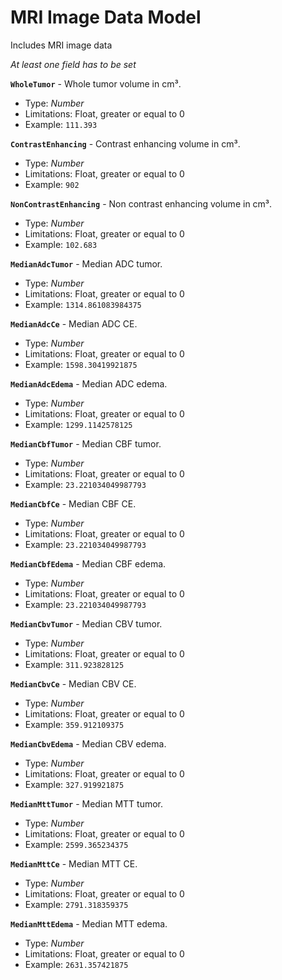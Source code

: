 # MRI Image Data Model

Includes MRI image data

_At least one field has to be set_

**`WholeTumor`** - Whole tumor volume in cm³.
- Type: _Number_
- Limitations: Float, greater or equal to 0
- Example: `111.393`

**`ContrastEnhancing`** - Contrast enhancing volume in cm³.
- Type: _Number_
- Limitations: Float, greater or equal to 0
- Example: `902`

**`NonContrastEnhancing`** - Non contrast enhancing volume in cm³.
- Type: _Number_
- Limitations: Float, greater or equal to 0
- Example: `102.683`


**`MedianAdcTumor`** - Median ADC tumor.
- Type: _Number_
- Limitations: Float, greater or equal to 0
- Example: `1314.861083984375`

**`MedianAdcCe`** - Median ADC CE.
- Type: _Number_
- Limitations: Float, greater or equal to 0
- Example: `1598.30419921875`

**`MedianAdcEdema`** - Median ADC edema.
- Type: _Number_
- Limitations: Float, greater or equal to 0
- Example: `1299.1142578125`


**`MedianCbfTumor`** - Median CBF tumor.
- Type: _Number_
- Limitations: Float, greater or equal to 0
- Example: `23.221034049987793`

**`MedianCbfCe`** - Median CBF CE.
- Type: _Number_
- Limitations: Float, greater or equal to 0
- Example: `23.221034049987793`

**`MedianCbfEdema`** - Median CBF edema.
- Type: _Number_
- Limitations: Float, greater or equal to 0
- Example: `23.221034049987793`


**`MedianCbvTumor`** - Median CBV tumor.
- Type: _Number_
- Limitations: Float, greater or equal to 0
- Example: `311.923828125`

**`MedianCbvCe`** - Median CBV CE.
- Type: _Number_
- Limitations: Float, greater or equal to 0
- Example: `359.912109375`

**`MedianCbvEdema`** - Median CBV edema.
- Type: _Number_
- Limitations: Float, greater or equal to 0
- Example: `327.919921875`


**`MedianMttTumor`** - Median MTT tumor.
- Type: _Number_
- Limitations: Float, greater or equal to 0
- Example: `2599.365234375`

**`MedianMttCe`** - Median MTT CE.
- Type: _Number_
- Limitations: Float, greater or equal to 0
- Example: `2791.318359375`

**`MedianMttEdema`** - Median MTT edema.
- Type: _Number_
- Limitations: Float, greater or equal to 0
- Example: `2631.357421875`
